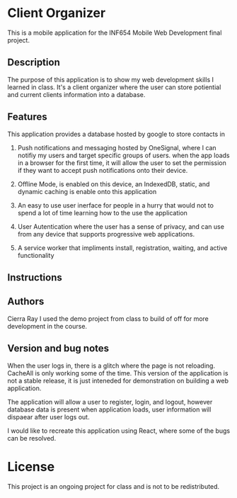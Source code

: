 # Client Organizer

This is a mobile application for  the INF654 Mobile Web Development final project.

## Description

The purpose of this application is to show my web development skills I learned in class. It's a client organizer where the user can store potiential and current clients information into a database.

 ## Features
 This application provides a database hosted by google to store contacts in
 
 1. Push notifications and messaging hosted by OneSignal, where I can notifiy my users and target specific groups of users. when the app loads in a browser for the first 
 time, it will allow the user to set the permission if they want to accept push notifications onto their device. 

 2. Offline Mode, is enabled on this device, an IndexedDB, static, and dynamic caching is enable onto this application

 3. An easy to use user inerface for people in a hurry that would not to spend a lot of time learning how to the use the application

 4. User Autentication where the user has a sense of privacy, and can use from any device that supports progressive web applications.

 5. A service worker that impliments install, registration, waiting, and active functionality


## Instructions

## Authors

Cierra Ray
I used the demo project from class to build of off for more development in the course. 


## Version and bug notes
When the user logs in, there is a glitch where the page is not reloading.
CacheAll is only working some of the time. 
This version of the application is not a stable release, it is just inteneded for demonstration on building a web application.

The application will allow a user to register, login, and logout, however database data is present when application loads, user information will 
dispaear after user logs out. 

I would like to recreate this application using React, where some of the bugs can be resolved. 

# License
This project is an ongoing project for class and is not to be redistributed. 

